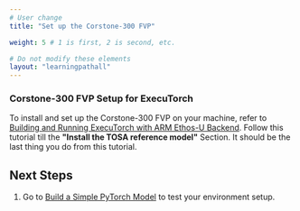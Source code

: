```yaml
---
# User change
title: "Set up the Corstone-300 FVP"

weight: 5 # 1 is first, 2 is second, etc.

# Do not modify these elements
layout: "learningpathall"
---
```


### Corstone-300 FVP Setup for ExecuTorch

To install and set up the Corstone-300 FVP on your machine, refer to [Building and Running ExecuTorch with ARM Ethos-U Backend](https://pytorch.org/executorch/stable/executorch-arm-delegate-tutorial.html). Follow this tutorial till the **"Install the TOSA reference model"** Section. It should be the last thing you do from this tutorial.


## Next Steps
1. Go to [Build a Simple PyTorch Model](/learning-paths/microcontrollers/introduction-to-tinyml-on-arm/build-model-8/) to test your environment setup.
